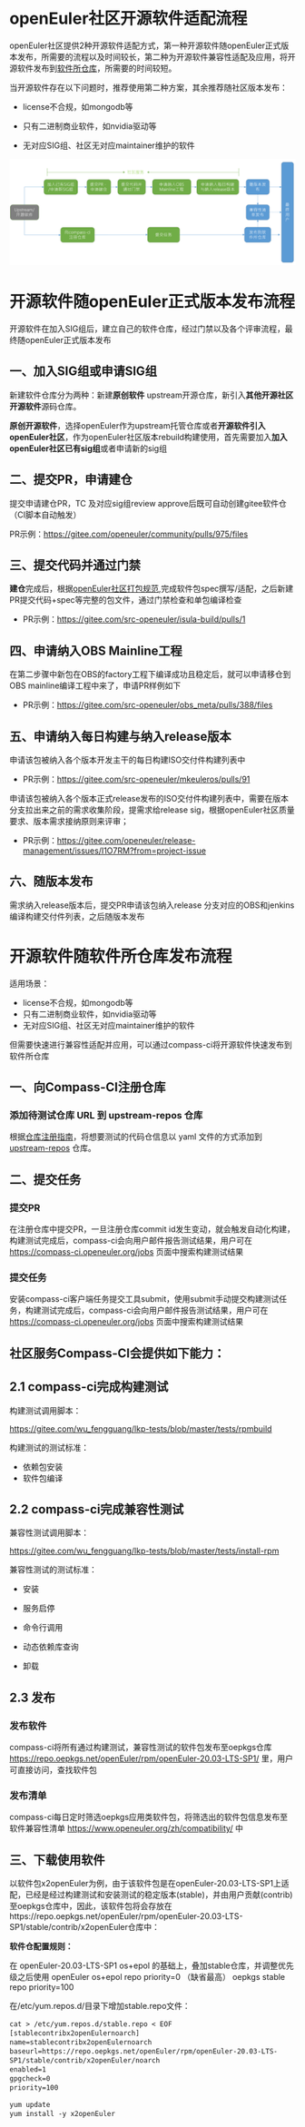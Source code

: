 # openEuler社区开源软件适配流程

​	openEuler社区提供2种开源软件适配方式，第一种开源软件随openEuler正式版本发布，所需要的流程以及时间较长，第二种为开源软件兼容性适配及应用，将开源软件发布到[软件所仓库](https://repo.oepkgs.net/openEuler/rpm/openEuler-20.03-LTS-SP1/)，所需要的时间较短。

​	当开源软件存在以下问题时，推荐使用第二种方案，其余推荐随社区版本发布：

- license不合规，如mongodb等

- 只有二进制商业软件，如nvidia驱动等
- 无对应SIG组、社区无对应maintainer维护的软件

![image-20211230032330124](./image-20211230032330124.png)

# 开源软件随openEuler正式版本发布流程

开源软件在加入SIG组后，建立自己的软件仓库，经过门禁以及各个评审流程，最终随openEuler正式版本发布

## 一、加入SIG组或申请SIG组

新建软件仓库分为两种：新建**原创软件** upstream开源仓库，新引入**其他开源社区开源软件**源码仓库。

**原创开源软件**，选择openEuler作为upstream托管仓库或者**开源软件引入openEuler社区**，作为openEuler社区版本rebuild构建使用，首先需要加入**加入openEuler社区已有sig组**或者申请新的sig组

## 二、提交PR，申请建仓

提交申请建仓PR，TC 及对应sig组review approve后既可自动创建gitee软件仓（CI脚本自动触发）

PR示例：https://gitee.com/openeuler/community/pulls/975/files

## 三、提交代码并通过门禁

**建仓**完成后，根据[openEuler社区打包规范](https://gitee.com/openeuler/community/blob/master/zh/contributors/packaging.md),完成软件包spec撰写/适配，之后新建PR提交代码+spec等完整的包文件，通过门禁检查和单包编译检查
- PR示例：https://gitee.com/src-openeuler/isula-build/pulls/1 

## 四、申请纳入OBS Mainline工程 

在第二步骤中新包在OBS的factory工程下编译成功且稳定后，就可以申请移仓到OBS mainline编译工程中来了，申请PR样例如下


- PR示例：https://gitee.com/src-openeuler/obs_meta/pulls/388/files


## 五、申请纳入每日构建与纳入release版本

申请该包被纳入各个版本开发主干的每日构建ISO交付件构建列表中

- PR示例：https://gitee.com/src-openeuler/mkeuleros/pulls/91

申请该包被纳入各个版本正式release发布的ISO交付件构建列表中，需要在版本分支拉出来之前的需求收集阶段，提需求给release sig，根据openEuler社区质量要求、版本需求接纳原则来评审；

- PR示例：https://gitee.com/openeuler/release-management/issues/I1O7RM?from=project-issue

## 六、随版本发布

需求纳入release版本后，提交PR申请该包纳入release 分支对应的OBS和jenkins编译构建交付件列表，之后随版本发布

# 开源软件随软件所仓库发布流程

适用场景：

- license不合规，如mongodb等
- 只有二进制商业软件，如nvidia驱动等
- 无对应SIG组、社区无对应maintainer维护的软件

但需要快速进行兼容性适配并应用，可以通过compass-ci将开源软件快速发布到软件所仓库

## 一、向Compass-CI注册仓库

### 添加待测试仓库 URL 到 upstream-repos 仓库
根据[仓库注册指南](https://gitee.com/wu_fengguang/compass-ci/edit/master/doc/features/test-service/test-oss-project.zh.md)，将想要测试的代码仓信息以 yaml 文件的方式添加到 [upstream-repos](https://gitee.com/wu_fengguang/upstream-repos) 仓库。

## 二、提交任务 

### 提交PR
在注册仓库中提交PR，一旦注册仓库commit id发生变动，就会触发自动化构建，构建测试完成后，compass-ci会向用户邮件报告测试结果，用户可在 https://compass-ci.openeuler.org/jobs 页面中搜索构建测试结果
### 提交任务
安装compass-ci客户端任务提交工具submit，使用submit手动提交构建测试任务，构建测试完成后，compass-ci会向用户邮件报告测试结果，用户可在 https://compass-ci.openeuler.org/jobs 页面中搜索构建测试结果

## 社区服务Compass-CI会提供如下能力：
## 2.1 compass-ci完成构建测试

构建测试调用脚本：

https://gitee.com/wu_fengguang/lkp-tests/blob/master/tests/rpmbuild

构建测试的测试标准：

- 依赖包安装
- 软件包编译

## 2.2 compass-ci完成兼容性测试

兼容性测试调用脚本：

https://gitee.com/wu_fengguang/lkp-tests/blob/master/tests/install-rpm

兼容性测试的测试标准：

- 安装

- 服务启停

- 命令行调用

- 动态依赖库查询

- 卸载
## 2.3 发布
### 发布软件
compass-ci将所有通过构建测试，兼容性测试的软件包发布至oepkgs仓库 https://repo.oepkgs.net/openEuler/rpm/openEuler-20.03-LTS-SP1/ 里，用户可直接访问，查找软件包

### 发布清单
compass-ci每日定时筛选oepkgs应用类软件包，将筛选出的软件包信息发布至软件兼容性清单 https://www.openeuler.org/zh/compatibility/ 中

## 三、下载使用软件
以软件包x2openEuler为例，由于该软件包是在openEuler-20.03-LTS-SP1上适配，已经是经过构建测试和安装测试的稳定版本(stable)，并由用户贡献(contrib)至oepkgs仓库中，因此，该软件包将会存放在https://repo.oepkgs.net/openEuler/rpm/openEuler-20.03-LTS-SP1/stable/contrib/x2openEuler仓库中：

**软件仓配置规则：**

在 openEuler-20.03-LTS-SP1 os+epol 的基础上，叠加stable仓库，并调整优先级之后使用
openEuler os+epol  repo        priority=0   （缺省最高）
oepkgs stable repo    priority=100

在/etc/yum.repos.d/目录下增加stable.repo文件：
```
cat > /etc/yum.repos.d/stable.repo < EOF
[stablecontribx2openEulernoarch]
name=stablecontribx2openEulernoarch
baseurl=https://repo.oepkgs.net/openEuler/rpm/openEuler-20.03-LTS-SP1/stable/contrib/x2openEuler/noarch
enabled=1
gpgcheck=0
priority=100
```
```
yum update
yum install -y x2openEuler
```